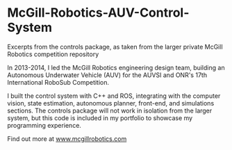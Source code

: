 McGill-Robotics-AUV-Control-System
==================================

Excerpts from the controls package, as taken from the larger private McGill Robotics competition repository

In 2013-2014, I led the McGill Robotics engineering design team, building an Autonomous Underwater Vehicle (AUV) for the AUVSI and ONR's 17th International RoboSub Competition.

I built the control system with C++ and ROS, integrating with the computer vision, state estimation, autonomous planner, front-end, and simulations sections. The controls package will not work in isolation from the larger system, but this code is included in my portfolio to showcase my programming experience.

Find out more at www.mcgillrobotics.com
